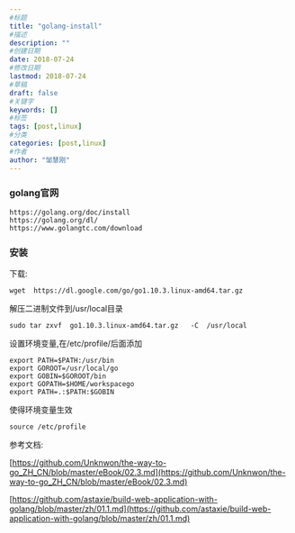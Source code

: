 ```yaml
---
#标题
title: "golang-install"
#描述
description: ""
#创建日期
date: 2018-07-24
#修改日期
lastmod: 2018-07-24
#草稿
draft: false
#关键字
keywords: []
#标签
tags: [post,linux]
#分类
categories: [post,linux]
#作者
author: "邹慧刚"
---
```

### golang官网

	https://golang.org/doc/install
	https://golang.org/dl/
	https://www.golangtc.com/download
	
### 安装

下载:

	wget  https://dl.google.com/go/go1.10.3.linux-amd64.tar.gz
	
解压二进制文件到/usr/local目录

	sudo tar zxvf  go1.10.3.linux-amd64.tar.gz   -C  /usr/local
	
设置环境变量,在/etc/profile/后面添加 

	export PATH=$PATH:/usr/bin
	export GOROOT=/usr/local/go
	export GOBIN=$GOROOT/bin
	export GOPATH=$HOME/workspacego
	export PATH=.:$PATH:$GOBIN 
	
使得环境变量生效

	source /etc/profile

	
	
参考文档:

[https://github.com/Unknwon/the-way-to-go_ZH_CN/blob/master/eBook/02.3.md](https://github.com/Unknwon/the-way-to-go_ZH_CN/blob/master/eBook/02.3.md)

[https://github.com/astaxie/build-web-application-with-golang/blob/master/zh/01.1.md](https://github.com/astaxie/build-web-application-with-golang/blob/master/zh/01.1.md)